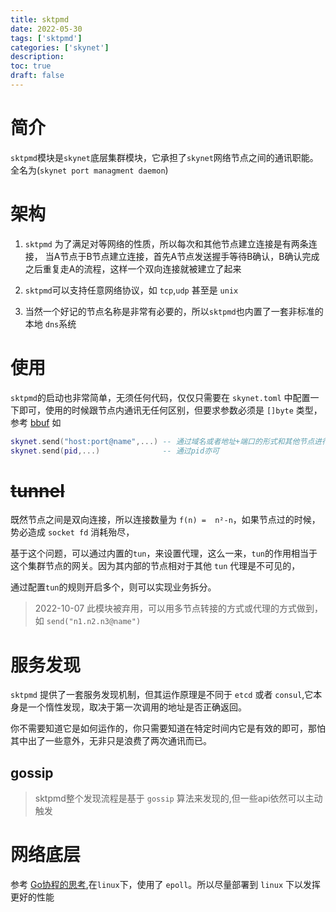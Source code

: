 ```yaml
---
title: sktpmd
date: 2022-05-30
tags: ['sktpmd']
categories: ['skynet']
description: 
toc: true
draft: false
---
```



# 简介

`sktpmd`模块是`skynet`底层集群模块，它承担了`skynet`网络节点之间的通讯职能。全名为(`skynet port managment daemon`)


# 架构

1. `sktpmd` 为了满足对等网络的性质，所以每次和其他节点建立连接是有两条连接，
    当A节点于B节点建立连接，首先A节点发送握手等待B确认，B确认完成之后重复走A的流程，这样一个双向连接就被建立了起来

2. `sktpmd`可以支持任意网络协议，如 `tcp`,`udp` 甚至是 `unix`

3. 当然一个好记的节点名称是非常有必要的，所以`sktpmd`也内置了一套非标准的本地 `dns`系统


# 使用

`sktpmd`的启动也非常简单，无须任何代码，仅仅只需要在 `skynet.toml` 中配置一下即可，使用的时候跟节点内通讯无任何区别，但要求参数必须是 `[]byte` 类型，参考 [bbuf](/post/skynet/bbuf)
如

```lua
skynet.send("host:port@name",...) -- 通过域名或者地址+端口的形式和其他节点进行通讯
skynet.send(pid,...)              -- 通过pid亦可
```


# ~~tunnel~~

既然节点之间是双向连接，所以连接数量为 `f(n) =  n²-n`，如果节点过的时候，势必造成 `socket fd` 消耗殆尽，

基于这个问题，可以通过内置的`tun`，来设置代理，这么一来，`tun`的作用相当于这个集群节点的网关。因为其内部的节点相对于其他 `tun` 代理是不可见的，

通过配置`tun`的规则开启多个，则可以实现业务拆分。

 > 2022-10-07 此模块被弃用，可以用多节点转接的方式或代理的方式做到，如 `send("n1.n2.n3@name")`


# 服务发现

`sktpmd` 提供了一套服务发现机制，但其运作原理是不同于 `etcd` 或者 `consul`,它本身是一个惰性发现，取决于第一次调用的地址是否正确返回。

你不需要知道它是如何运作的，你只需要知道在特定时间内它是有效的即可，那怕其中出了一些意外，无非只是浪费了两次通讯而已。

## gossip

> sktpmd整个发现流程是基于 `gossip` 算法来发现的,但一些api依然可以主动触发

# 网络底层

参考 [Go协程的思考](/post/language/go/goroutine),在`linux`下，使用了 `epoll`。所以尽量部署到 `linux` 下以发挥更好的性能
